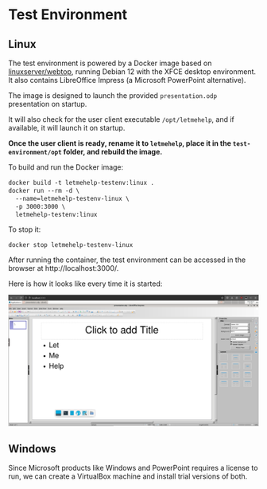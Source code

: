 # Test Environment

## Linux

The test environment is powered by a Docker image based on [linuxserver/webtop](https://docs.linuxserver.io/images/docker-webtop),
running Debian 12 with the XFCE desktop environment. It also contains LibreOffice Impress (a Microsoft PowerPoint 
alternative).

The image is designed to launch the provided `presentation.odp` presentation on startup.

It will also check for the user client executable `/opt/letmehelp`, and if available, it will launch it on startup.

**Once the user client is ready, rename it to `letmehelp`, place it in the `test-environment/opt` folder, 
and rebuild the image.**

To build and run the Docker image:

```shell
docker build -t letmehelp-testenv:linux .
docker run --rm -d \
  --name=letmehelp-testenv-linux \
  -p 3000:3000 \
  letmehelp-testenv:linux
```

To stop it:

```shell
docker stop letmehelp-testenv-linux
```

After running the container, the test environment can be accessed in the browser at http://localhost:3000/.

Here is how it looks like every time it is started:

![img.png](img.png)

## Windows

Since Microsoft products like Windows and PowerPoint requires a license to run, we can create a VirtualBox 
machine and install trial versions of both.